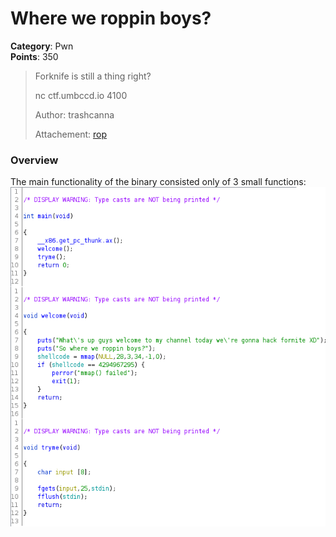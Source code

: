 # Where we roppin boys?
__Category__: Pwn   
__Points__: 350  

> Forknife is still a thing right?
>
> nc ctf.umbccd.io 4100  
>
> Author: trashcanna
>
> Attachement: [rop](./rop)

### Overview

The main functionality of the binary consisted only of 3 small functions:   
![](./img/functions.png)


